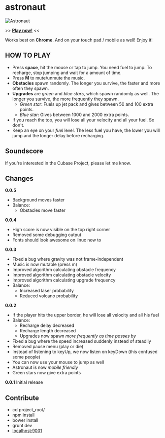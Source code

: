 astronaut
=========

![Astronaut](https://raw.githubusercontent.com/moichia/astronaut/master/astronaut.png "Astronaut")

\>\> [**Play now!**](http://moichia.github.io/astronaut/app) \<\<

Works best on **Chrome**. And on your touch pad / mobile as well!
Enjoy it!

## HOW TO PLAY

* Press **space**, hit the mouse or tap to jump. You need fuel to jump. To recharge, stop jumping and wait for a amount of time.
* Press **M** to mute/unmute the music.
* **Obstacles** spawn randomly. The longer you survive, the faster and more often they spawn.
* **Upgrades** are *green* and *blue stars*, which spawn randomly as well. The longer you survive, the more frequently they spawn.
  * *Green star*: Fuels up jet pack and gives between 50 and 100 extra points.
  * *Blue star*: Gives between 1000 and 2000 extra points.
* If you reach the top, you will lose all your velocity and all your fuel. So don't.
* Keep an eye on your *fuel* level. The less fuel you have, the lower you will jump and the longer delay before recharging.

## Soundscore

If you're interested in the Cubase Project, please let me know.

## Changes

**0.0.5**
* Background moves faster
* Balance:
  * Obstacles move faster

**0.0.4**
* High score is now visible on the top right corner
* Removed some debugging output
* Fonts should look awesome on linux now to

**0.0.3**
* Fixed a bug where gravity was not frame-independent
* Music is now mutable (press m)
* Improved algorithm calculating obstacle frequency
* Improved algorithm calculating obstacle velocity
* Improved algorithm calculating upgrade frequency
* Balance:
  * Increased laser probability
  * Reduced volcano probability

**0.0.2**
* If the player hits the upper border, he will lose all velocity and all his fuel
* Balance:
  * Recharge delay decreased
  * Recharge length decreased
  * Upgrades now spawn *more frequently as time passes by*
* Fixed a bug where the speed increased suddenly instead of steadily
* Removed pause menu (play or die)
* Instead of listening to keyUp, we now listen on keyDown (this confused some people)
* You can now use your mouse to jump as well
* Astronaut is now *mobile friendly*
* Green stars now give extra points

**0.0.1**
Initial release

## Contribute

* cd project_root/
* npm install
* bower install
* grunt dev
* [localhost:9001](http://localhost:9001)
